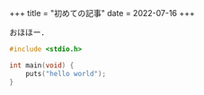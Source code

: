 +++
title = "初めての記事"
date = 2022-07-16
+++

おほほー．

```c
#include <stdio.h>

int main(void) {
    puts("hello world");
}
```
